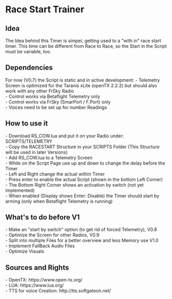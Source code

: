 <h1>Race Start Trainer</h1>
<h2>Idea</h2>
The Idea behind this Timer is simpel, getting used to a "with in" race start timer. 
This time can be different from Race to Race, so the Start in the Script must be variable, too.

<h2>Dependencies</h2>
For now (V0.7) the Script is static and in active development:
- Telemetry Screen is optimized for the Taranis xLite (openTX 2.2.2) but should also work with any other FrSky Radio<br>
- Control works via Betaflight Telemetry only<br>
- Control works via FrSky (SmarPort / F.Port) only<br>
- Voices need to be set up for number Readings

<h2>How to use it</h2>
- Download RS_COW.lua and put it on your Radio under: SCRIPTS/TELEMETRY<br>
- Copy the RACESTART Structure in your SCRIPTS Folder (This Structure will be used in later Versions)<br>
- Add RS_COW.lua to a Telemetry Screen<br>
- While on the Script Page use up and down to change the delay before the Timer <br>
- Left and Right change the actual within Timer<br>
- Press enter to enable the actual Script (shown in the bottom Left Corner)<br>
- The Bottom Right Corner shows an activation by switch (not yet implemented)<br>
- When enabled (Display shows Enter: Disable) the Timer should start by arming (only when Betaflight Telemetry is running)

<h2>What's to do before V1</h2>
- Make an "start by switch" option (to get rid of forced Telemetry), V0.8<br>
- Optimize the Screen for other Radios, V0.9<br>
- Split into multiple Files for a better overview and less Memory use V1.0<br>
- Implement FallBack Audio Files<br>
- Optimize Visuals<br>

<h2>Sources and Rights</h2>
- OpenTX: https://www.open-tx.org/ <br>
- LUA: https://www.lua.org/ <br>
- TTS for voice Creation: http://tts.softgateon.net/ <br>
